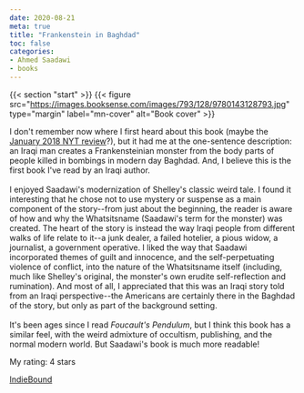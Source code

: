 ```yaml
---
date: 2020-08-21
meta: true
title: "Frankenstein in Baghdad"
toc: false
categories:
- Ahmed Saadawi
- books
---
```


{{< section "start" >}}
{{< figure src="https://images.booksense.com/images/793/128/9780143128793.jpg" type="margin" label="mn-cover" alt="Book cover" >}}

I don't remember now where I first heard about this book (maybe the [January 2018 NYT review](https://www.nytimes.com/2018/01/22/books/review-frankenstein-in-baghdad-ahmed-saadawi.html)?), but it had me at the one-sentence description: an Iraqi man creates a Frankensteinian monster from the body parts of people killed in bombings in modern day Baghdad. And, I believe this is the first book I've read by an Iraqi author.<br /><br />I enjoyed Saadawi's modernization of Shelley's classic weird tale. I found it interesting that he chose not to use mystery or suspense as a main component of the story--from just about the beginning, the reader is aware of how and why the Whatsitsname (Saadawi's term for the monster) was created. The heart of the story is instead the way Iraqi people from different walks of life relate to it--a junk dealer, a failed hotelier, a pious widow, a journalist, a government operative. <!--more-->I liked the way that Saadawi incorporated themes of guilt and innocence, and the self-perpetuating violence of conflict, into the nature of the Whatsitsname itself (including, much like Shelley's original, the monster's own erudite self-reflection and rumination). And most of all, I appreciated that this was an Iraqi story told from an Iraqi perspective--the Americans are certainly there in the Baghdad of the story, but only as part of the background setting.<br /><br />It's been ages since I read *Foucault's Pendulum*, but I think this book has a similar feel, with the weird admixture of occultism, publishing, and the normal modern world. But Saadawi's book is much more readable!




My rating: 4 stars  

[IndieBound](https://www.indiebound.org/book/9780143128793)
